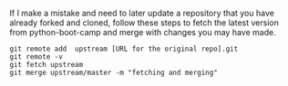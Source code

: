 If I make a mistake and need to later update a repository that you have already forked and cloned, follow these steps to fetch the latest version from python-boot-camp and merge with changes you may have made.

```
git remote add  upstream [URL for the original repo].git
git remote -v
git fetch upstream
git merge upstream/master -m "fetching and merging"
```